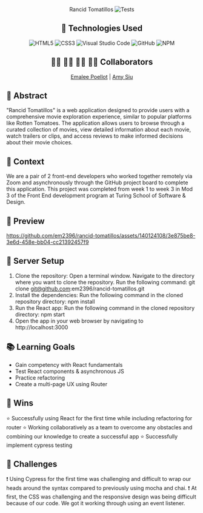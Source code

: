 <div align="center">
  
Rancid Tomatillos 
![Tests](https://badgen.net/badge/tests/passing/green?icon=github)

## 💾 Technologies Used
![HTML5](https://img.shields.io/badge/html5-%23E34F26.svg?style=for-the-badge&logo=html5&logoColor=white)
![CSS3](https://img.shields.io/badge/css3-%231572B6.svg?style=for-the-badge&logo=css3&logoColor=white)
![Visual Studio Code](https://img.shields.io/badge/Visual%20Studio%20Code-0078d7.svg?style=for-the-badge&logo=visual-studio-code&logoColor=white)
![GitHub](https://img.shields.io/badge/github-%23121011.svg?style=for-the-badge&logo=github&logoColor=white)
![NPM](https://img.shields.io/badge/NPM-%23CB3837.svg?style=for-the-badge&logo=npm&logoColor=white)

## 👩‍💻 👩‍💻 👨‍💻 👩‍💻 Collaborators
[Emalee Poellot](https://github.com/em2396)  | 
[Amy Siu](https://github.com/amysiu1028)

</div>

## 💭 Abstract
"Rancid Tomatillos" is a web application designed to provide users with a comprehensive movie exploration experience, similar to popular platforms like Rotten Tomatoes. The application allows users to browse through a curated collection of movies, view detailed information about each movie, watch trailers or clips, and access reviews to make informed decisions about their movie choices.

## 📝  Context
We are a pair of 2 front-end developers who worked together remotely via Zoom and asynchronously through the GitHub project board to complete this application. This project was completed from week 1 to week 3 in Mod 3 of the Front End development program at Turing School of Software & Design. 

## 🎥 Preview 
https://github.com/em2396/rancid-tomatillos/assets/140124108/3e875be8-3e6d-458e-bb04-cc21392457f9

## 🔌 Server Setup
1. Clone the repository: Open a terminal window. Navigate to the directory where you want to clone the repository. Run the following command: git clone git@github.com:em2396/rancid-tomatillos.git
2. Install the dependencies: Run the following command in the cloned repository directory: npm install
3. Run the React app: Run the following command in the cloned repository directory: npm start
4. Open the app in your web browser by navigating to http://localhost:3000

## 📚 Learning Goals
- Gain competency with React fundamentals
- Test React components & asynchronous JS
- Practice refactoring
- Create a multi-page UX using Router

## 🥇 Wins
⭐ Successfully using React for the first time while including refactoring for router
⭐ Working collaboratively as a team to overcome any obstacles and combining our knowledge to create a successful app
⭐ Successfully implement cypress testing


## 🚧 Challenges
❗ Using Cypress for the first time was challenging and difficult to wrap our heads around the syntax compared to previously using mocha and chai.
❗ At first, the CSS was challenging and the responsive design was being difficult because of our code. We got it working through using an event listener. 
